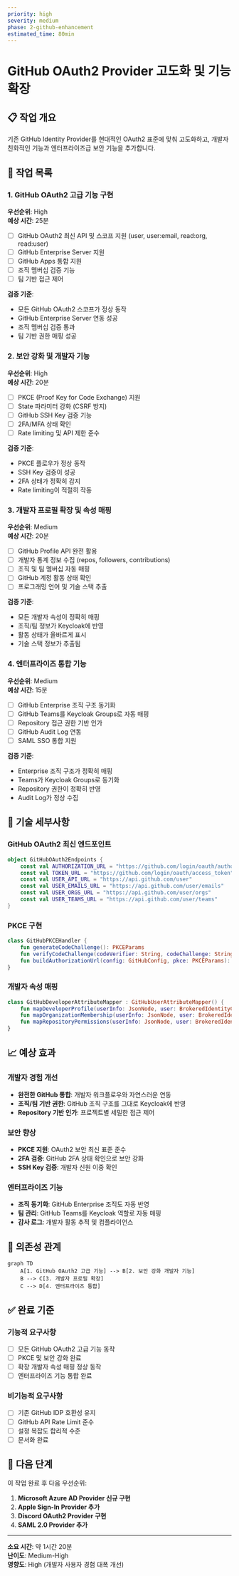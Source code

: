 ```yaml
---
priority: high
severity: medium
phase: 2-github-enhancement
estimated_time: 80min
---
```


# GitHub OAuth2 Provider 고도화 및 기능 확장

## 📋 작업 개요

기존 GitHub Identity Provider를 현대적인 OAuth2 표준에 맞춰 고도화하고, 개발자 친화적인 기능과 엔터프라이즈급 보안 기능을 추가합니다.

## 🎯 작업 목록

### 1. GitHub OAuth2 고급 기능 구현
**우선순위**: High  
**예상 시간**: 25분

- [ ] GitHub OAuth2 최신 API 및 스코프 지원 (user, user:email, read:org, read:user)
- [ ] GitHub Enterprise Server 지원
- [ ] GitHub Apps 통합 지원 
- [ ] 조직 멤버십 검증 기능
- [ ] 팀 기반 접근 제어

**검증 기준**:
- 모든 GitHub OAuth2 스코프가 정상 동작
- GitHub Enterprise Server 연동 성공
- 조직 멤버십 검증 통과
- 팀 기반 권한 매핑 성공

### 2. 보안 강화 및 개발자 기능
**우선순위**: High  
**예상 시간**: 20분

- [ ] PKCE (Proof Key for Code Exchange) 지원
- [ ] State 파라미터 강화 (CSRF 방지)
- [ ] GitHub SSH Key 검증 기능
- [ ] 2FA/MFA 상태 확인
- [ ] Rate limiting 및 API 제한 준수

**검증 기준**:
- PKCE 플로우가 정상 동작
- SSH Key 검증이 성공
- 2FA 상태가 정확히 감지
- Rate limiting이 적절히 작동

### 3. 개발자 프로필 확장 및 속성 매핑
**우선순위**: Medium  
**예상 시간**: 20분

- [ ] GitHub Profile API 완전 활용
- [ ] 개발자 통계 정보 수집 (repos, followers, contributions)
- [ ] 조직 및 팀 멤버십 자동 매핑
- [ ] GitHub 계정 활동 상태 확인
- [ ] 프로그래밍 언어 및 기술 스택 추출

**검증 기준**:
- 모든 개발자 속성이 정확히 매핑
- 조직/팀 정보가 Keycloak에 반영
- 활동 상태가 올바르게 표시
- 기술 스택 정보가 추출됨

### 4. 엔터프라이즈 통합 기능
**우선순위**: Medium  
**예상 시간**: 15분

- [ ] GitHub Enterprise 조직 구조 동기화
- [ ] GitHub Teams를 Keycloak Groups로 자동 매핑
- [ ] Repository 접근 권한 기반 인가
- [ ] GitHub Audit Log 연동
- [ ] SAML SSO 통합 지원

**검증 기준**:
- Enterprise 조직 구조가 정확히 매핑
- Teams가 Keycloak Groups로 동기화
- Repository 권한이 정확히 반영
- Audit Log가 정상 수집

## 🔧 기술 세부사항

### GitHub OAuth2 최신 엔드포인트
```kotlin
object GitHubOAuth2Endpoints {
    const val AUTHORIZATION_URL = "https://github.com/login/oauth/authorize"
    const val TOKEN_URL = "https://github.com/login/oauth/access_token"
    const val USER_API_URL = "https://api.github.com/user"
    const val USER_EMAILS_URL = "https://api.github.com/user/emails"
    const val USER_ORGS_URL = "https://api.github.com/user/orgs"
    const val USER_TEAMS_URL = "https://api.github.com/user/teams"
}
```

### PKCE 구현
```kotlin
class GitHubPKCEHandler {
    fun generateCodeChallenge(): PKCEParams
    fun verifyCodeChallenge(codeVerifier: String, codeChallenge: String): Boolean
    fun buildAuthorizationUrl(config: GitHubConfig, pkce: PKCEParams): String
}
```

### 개발자 속성 매핑
```kotlin
class GitHubDeveloperAttributeMapper : GitHubUserAttributeMapper() {
    fun mapDeveloperProfile(userInfo: JsonNode, user: BrokeredIdentityContext)
    fun mapOrganizationMembership(userInfo: JsonNode, user: BrokeredIdentityContext)
    fun mapRepositoryPermissions(userInfo: JsonNode, user: BrokeredIdentityContext)
}
```

## 📈 예상 효과

### 개발자 경험 개선
- **완전한 GitHub 통합**: 개발자 워크플로우와 자연스러운 연동
- **조직/팀 기반 권한**: GitHub 조직 구조를 그대로 Keycloak에 반영
- **Repository 기반 인가**: 프로젝트별 세밀한 접근 제어

### 보안 향상
- **PKCE 지원**: OAuth2 보안 최신 표준 준수
- **2FA 검증**: GitHub 2FA 상태 확인으로 보안 강화
- **SSH Key 검증**: 개발자 신원 이중 확인

### 엔터프라이즈 기능
- **조직 동기화**: GitHub Enterprise 조직도 자동 반영
- **팀 관리**: GitHub Teams를 Keycloak 역할로 자동 매핑
- **감사 로그**: 개발자 활동 추적 및 컴플라이언스

## 🔄 의존성 관계

```mermaid
graph TD
    A[1. GitHub OAuth2 고급 기능] --> B[2. 보안 강화 개발자 기능]
    B --> C[3. 개발자 프로필 확장]
    C --> D[4. 엔터프라이즈 통합]
```

## ✅ 완료 기준

### 기능적 요구사항
- [ ] 모든 GitHub OAuth2 고급 기능 동작
- [ ] PKCE 및 보안 강화 완료
- [ ] 확장 개발자 속성 매핑 정상 동작
- [ ] 엔터프라이즈 기능 통합 완료

### 비기능적 요구사항
- [ ] 기존 GitHub IDP 호환성 유지
- [ ] GitHub API Rate Limit 준수
- [ ] 설정 복잡도 합리적 수준
- [ ] 문서화 완료

## 🚀 다음 단계

이 작업 완료 후 다음 우선순위:
1. **Microsoft Azure AD Provider 신규 구현**
2. **Apple Sign-In Provider 추가**
3. **Discord OAuth2 Provider 구현**
4. **SAML 2.0 Provider 추가**

---

**소요 시간**: 약 1시간 20분  
**난이도**: Medium-High  
**영향도**: High (개발자 사용자 경험 대폭 개선)